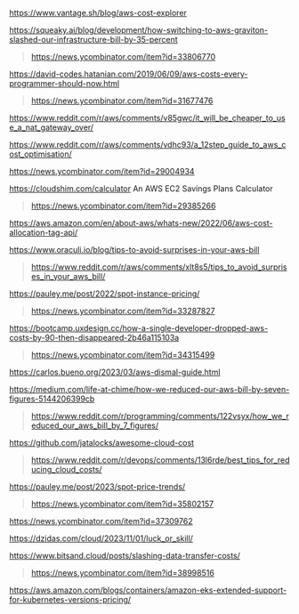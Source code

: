 https://www.vantage.sh/blog/aws-cost-explorer

https://squeaky.ai/blog/development/how-switching-to-aws-graviton-slashed-our-infrastructure-bill-by-35-percent
> https://news.ycombinator.com/item?id=33806770

https://david-codes.hatanian.com/2019/06/09/aws-costs-every-programmer-should-now.html
> https://news.ycombinator.com/item?id=31677476

https://www.reddit.com/r/aws/comments/v85gwc/it_will_be_cheaper_to_use_a_nat_gateway_over/

https://www.reddit.com/r/aws/comments/vdhc93/a_12step_guide_to_aws_cost_optimisation/

https://news.ycombinator.com/item?id=29004934

https://cloudshim.com/calculator An AWS EC2 Savings Plans Calculator
> https://news.ycombinator.com/item?id=29385266

https://aws.amazon.com/en/about-aws/whats-new/2022/06/aws-cost-allocation-tag-api/

https://www.oraculi.io/blog/tips-to-avoid-surprises-in-your-aws-bill
> https://www.reddit.com/r/aws/comments/xlt8s5/tips_to_avoid_surprises_in_your_aws_bill/

https://pauley.me/post/2022/spot-instance-pricing/
> https://news.ycombinator.com/item?id=33287827

https://bootcamp.uxdesign.cc/how-a-single-developer-dropped-aws-costs-by-90-then-disappeared-2b46a115103a
> https://news.ycombinator.com/item?id=34315499

https://carlos.bueno.org/2023/03/aws-dismal-guide.html

https://medium.com/life-at-chime/how-we-reduced-our-aws-bill-by-seven-figures-5144206399cb
> https://www.reddit.com/r/programming/comments/122vsyx/how_we_reduced_our_aws_bill_by_7_figures/

https://github.com/jatalocks/awesome-cloud-cost
> https://www.reddit.com/r/devops/comments/13l6rde/best_tips_for_reducing_cloud_costs/

https://pauley.me/post/2023/spot-price-trends/
> https://news.ycombinator.com/item?id=35802157

https://news.ycombinator.com/item?id=37309762

https://dzidas.com/cloud/2023/11/01/luck_or_skill/

https://www.bitsand.cloud/posts/slashing-data-transfer-costs/
> https://news.ycombinator.com/item?id=38998516

https://aws.amazon.com/blogs/containers/amazon-eks-extended-support-for-kubernetes-versions-pricing/
